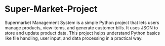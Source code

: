 # Super-Market-Project
Supermarket Management System is a simple Python project that lets users manage products, view items, and generate customer bills. It uses JSON to store and update product data. This project helps understand Python basics like file handling, user input, and data processing in a practical way.
